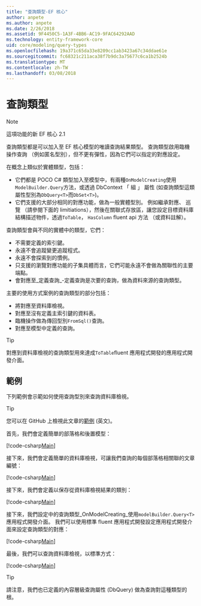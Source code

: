 ```yaml
---
title: "查詢類型-EF 核心"
author: anpete
ms.author: anpete
ms.date: 2/26/2018
ms.assetid: 9F4450C5-1A3F-4BB6-AC19-9FAC64292AAD
ms.technology: entity-framework-core
uid: core/modeling/query-types
ms.openlocfilehash: 19a371c65da33e8209cc1ab3423a67c34ddae61e
ms.sourcegitcommit: fc68321c211aca38f7b9dc3a75677c6ca1b2524b
ms.translationtype: MT
ms.contentlocale: zh-TW
ms.lasthandoff: 03/08/2018
---
```

# <a name="query-types"></a>查詢類型
> [!NOTE]
> 這項功能的新 EF 核心 2.1

查詢類型都是可以加入至 EF 核心模型的唯讀查詢結果類型。 查詢類型啟用臨機操作查詢 （例如匿名型別），但不更有彈性，因為它們可以指定的對應設定。

在概念上類似於實體類型，包括：

- 它們都是 POCO C# 類型加入至模型中，有兩種```OnModelCreating```使用```ModelBuilder.Query```方法，或透過 DbContext 「 組 」 屬性 (如查詢類型這類屬性型別為```DbQuery<T>```而```DbSet<T>```)。
- 它們支援的大部分相同的對應功能，做為一般實體型別。 例如繼承對應、 巡覽 （請參閱下面的 limitiations），然後在關聯式存放區，讓您設定目標資料庫結構描述物件，透過```ToTable```， ```HasColumn``` fluent api 方法 （或資料註解）。

查詢類型會與不同的實體中的類型，它們：

- 不需要定義的索引鍵。
- 永遠不會追蹤變更追蹤程式。
- 永遠不會探索到的慣例。
- 只支援的瀏覽對應功能的子集具體而言，它們可能永遠不會做為關聯性的主要端點。
- 會對應至_定義查詢_-定義查詢是次要的查詢，做為資料來源的查詢類型。

主要的使用方式案例的查詢類型的部分包括：

- 將對應至資料庫檢視。
- 對應至沒有定義主索引鍵的資料表。
- 臨機操作做為傳回型別```FromSql()```查詢。
- 對應至模型中定義的查詢。

> [!TIP]
> 對應到資料庫檢視的查詢類型用來達成```ToTable```fluent 應用程式開發的應用程式開發介面。

## <a name="example"></a>範例

下列範例會示範如何使用查詢型別來查詢資料庫檢視。

> [!TIP]
> 您可以在 GitHub 上檢視此文章的[範例](https://github.com/aspnet/EntityFrameworkCore/tree/dev/samples/QueryTypes) \(英文\)。

首先，我們會定義簡單的部落格和後置模型：

[!code-csharp[Main](../../../efcore-dev/samples/QueryTypes/Program.cs#Entities)]

接下來，我們會定義簡單的資料庫檢視，可讓我們查詢的每個部落格相關聯的文章編號：

[!code-csharp[Main](../../../efcore-dev/samples/QueryTypes/Program.cs#View)]

接下來，我們會定義以保存從資料庫檢視結果的類別：

[!code-csharp[Main](../../../efcore-dev/samples/QueryTypes/Program.cs#QueryType)]

接下來，我們設定中的查詢類型_OnModelCreating_使用```modelBuilder.Query<T>```應用程式開發介面。
我們可以使用標準 fluent 應用程式開發設定應用程式開發介面來設定查詢類型的對應：

[!code-csharp[Main](../../../efcore-dev/samples/QueryTypes/Program.cs#Configuration)]

最後，我們可以查詢資料庫檢視，以標準方式：

[!code-csharp[Main](../../../efcore-dev/samples/QueryTypes/Program.cs#Query)]

> [!TIP]
> 請注意，我們也已定義的內容層級查詢屬性 (DbQuery) 做為查詢對這種類型的根。
